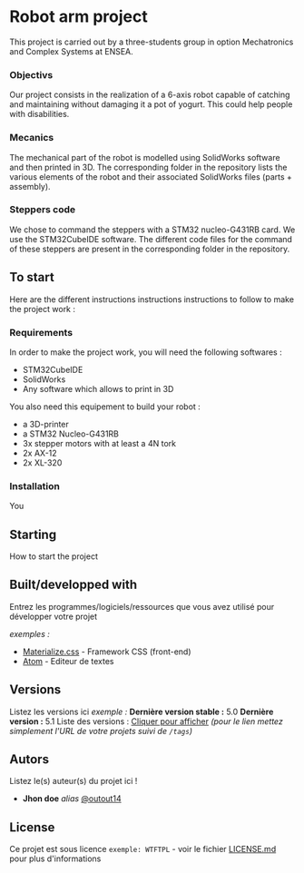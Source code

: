 # Robot arm project

This project is carried out by a three-students group in option Mechatronics and Complex Systems at ENSEA.

### Objectivs

Our project consists in the realization of a 6-axis robot capable of catching and maintaining without damaging it a pot of yogurt. This could help people with disabilities.

### Mecanics

The mechanical part of the robot is modelled using SolidWorks software and then printed in 3D. The corresponding folder in the repository lists the various elements of the robot and their associated SolidWorks files (parts + assembly).

### Steppers code

We chose to command the steppers with a STM32 nucleo-G431RB card. We use the STM32CubeIDE software. The different code files for the command of these steppers are present in the corresponding folder in the repository.

## To start

Here are the different instructions instructions instructions to follow to make the project work :

### Requirements

In order to make the project work, you will need the following softwares :

- STM32CubeIDE
- SolidWorks
- Any software which allows to print in 3D

You also need this equipement to build your robot :

- a 3D-printer
- a STM32 Nucleo-G431RB
- 3x stepper motors with at least a 4N tork 
- 2x AX-12
- 2x XL-320

### Installation

You 

## Starting

How to start the project

## Built/developped with

Entrez les programmes/logiciels/ressources que vous avez utilisé pour développer votre projet

_exemples :_
* [Materialize.css](http://materializecss.com) - Framework CSS (front-end)
* [Atom](https://atom.io/) - Editeur de textes

## Versions
Listez les versions ici 
_exemple :_
**Dernière version stable :** 5.0
**Dernière version :** 5.1
Liste des versions : [Cliquer pour afficher](https://github.com/your/project-name/tags)
_(pour le lien mettez simplement l'URL de votre projets suivi de ``/tags``)_

## Autors
Listez le(s) auteur(s) du projet ici !
* **Jhon doe** _alias_ [@outout14](https://github.com/outout14)

## License

Ce projet est sous licence ``exemple: WTFTPL`` - voir le fichier [LICENSE.md](LICENSE.md) pour plus d'informations

